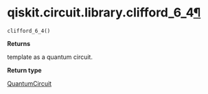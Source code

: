 # qiskit.circuit.library.clifford\_6\_4[¶](#qiskit-circuit-library-clifford-6-4 "Permalink to this headline")

<span id="undefined" />

`clifford_6_4()`

**Returns**

template as a quantum circuit.

**Return type**

[QuantumCircuit](qiskit.circuit.QuantumCircuit#qiskit.circuit.QuantumCircuit "qiskit.circuit.QuantumCircuit")
